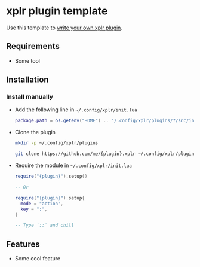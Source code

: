 xplr plugin template
====================

Use this template to [write your own xplr plugin](https://arijitbasu.in/xplr/en/writing-plugins.html).


Requirements
------------

- Some tool


Installation
------------

### Install manually

- Add the following line in `~/.config/xplr/init.lua`

  ```lua
  package.path = os.getenv("HOME") .. '/.config/xplr/plugins/?/src/init.lua'
  ```

- Clone the plugin

  ```bash
  mkdir -p ~/.config/xplr/plugins

  git clone https://github.com/me/{plugin}.xplr ~/.config/xplr/plugins/{plugin}
  ```

- Require the module in `~/.config/xplr/init.lua`

  ```lua
  require("{plugin}").setup()
  
  -- Or
  
  require("{plugin}").setup{
    mode = "action",
    key = ":",
  }

  -- Type `::` and chill
  ```


Features
--------

- Some cool feature
